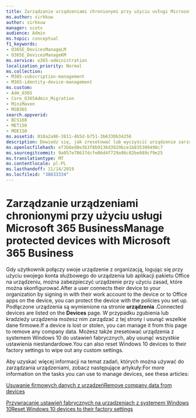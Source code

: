 ```yaml
---
title: Zarządzanie urządzeniami chronionymi przy użyciu usługi Microsoft 365 Business
ms.author: sirkkuw
author: sirkkuw
manager: scotv
audience: Admin
ms.topic: conceptual
f1_keywords:
- O365E_DevicesManageLM
- O365E_DevicesManageKM
ms.service: o365-administration
localization_priority: Normal
ms.collection:
- M365-subscription-management
- M365-identity-device-management
ms.custom:
- Adm_O365
- Core_O365Admin_Migration
- MiniMaven
- MSB365
search.appverid:
- BCS160
- MET150
- MOE150
ms.assetid: 018a2a96-3811-4b5d-b751-3b6330b34256
description: Dowiedz się, jak zresetować lub wyczyścić urządzenie zarządzane za pomocą zasad ochrony.
ms.openlocfilehash: ef3b8ed0e3b3f8b9136d3929bce1b835309498c7
ms.sourcegitcommit: 9a057e70637dcfe06d4f729a96c02be989cf9e25
ms.translationtype: MT
ms.contentlocale: pl-PL
ms.lasthandoff: 11/14/2019
ms.locfileid: "38633334"
---
```

# <a name="manage-protected-devices-with-microsoft-365-business"></a><span data-ttu-id="46b8b-103">Zarządzanie urządzeniami chronionymi przy użyciu usługi Microsoft 365 Business</span><span class="sxs-lookup"><span data-stu-id="46b8b-103">Manage protected devices with Microsoft 365 Business</span></span>

<span data-ttu-id="46b8b-104">Gdy użytkownik połączy swoje urządzenie z organizacją, logując się przy użyciu swojego konta służbowego do urządzenia lub aplikacji pakietu Office na urządzeniu, można zabezpieczyć urządzenie przy użyciu zasad, które można skonfigurować.</span><span class="sxs-lookup"><span data-stu-id="46b8b-104">After a user connects their device to your organization by signing in with their work account to the device or to Office apps on the device, you can protect the device with the policies you set up.</span></span> <span data-ttu-id="46b8b-105">Podłączone urządzenia są wymienione na stronie **urządzenia** .</span><span class="sxs-lookup"><span data-stu-id="46b8b-105">Connected devices are listed on the **Devices** page.</span></span> <span data-ttu-id="46b8b-106">W przypadku zgubienia lub kradzieży urządzenia możesz nim zarządzać z tej strony i usunąć wszelkie dane firmowe.</span><span class="sxs-lookup"><span data-stu-id="46b8b-106">If a device is lost or stolen, you can manage it from this page to remove any company data.</span></span> <span data-ttu-id="46b8b-107">Możesz także zresetować urządzenia z systemem Windows 10 do ustawień fabrycznych, aby usunąć wszystkie ustawienia niestandardowe.</span><span class="sxs-lookup"><span data-stu-id="46b8b-107">You can also reset Windows 10 devices to their factory settings to wipe out any custom settings.</span></span> 

<span data-ttu-id="46b8b-108">Aby uzyskać więcej informacji na temat zadań, których można używać do zarządzania urządzeniami, zobacz następujące artykuły:</span><span class="sxs-lookup"><span data-stu-id="46b8b-108">For more information on the tasks you can use to manage devices, see these articles:</span></span> 
  
[<span data-ttu-id="46b8b-109">Usuwanie firmowych danych z urządzeń</span><span class="sxs-lookup"><span data-stu-id="46b8b-109">Remove company data from devices</span></span>](remove-company-data.md)
  
[<span data-ttu-id="46b8b-110">Przywracanie ustawień fabrycznych na urządzeniach z systemem Windows 10</span><span class="sxs-lookup"><span data-stu-id="46b8b-110">Reset Windows 10 devices to their factory settings</span></span>](reset-devices-to-factory-settings.md)
  

